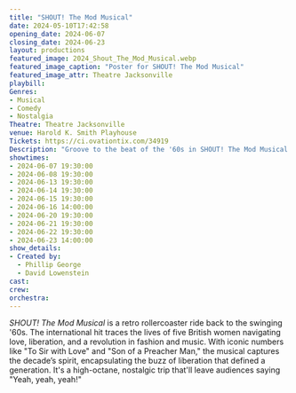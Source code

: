 ```yaml
---
title: "SHOUT! The Mod Musical"
date: 2024-05-10T17:42:58
opening_date: 2024-06-07
closing_date: 2024-06-23
layout: productions
featured_image: 2024_Shout_The_Mod_Musical.webp
featured_image_caption: "Poster for SHOUT! The Mod Musical"
featured_image_attr: Theatre Jacksonville
playbill:
Genres:
- Musical
- Comedy
- Nostalgia
Theatre: Theatre Jacksonville
venue: Harold K. Smith Playhouse
Tickets: https://ci.ovationtix.com/34919
Description: "Groove to the beat of the '60s in SHOUT! The Mod Musical. Follow five British gals navigating love and liberation, underscored by iconic hits like 'To Sir with Love' and 'Goldfinger.'"
showtimes:
- 2024-06-07 19:30:00
- 2024-06-08 19:30:00
- 2024-06-13 19:30:00
- 2024-06-14 19:30:00
- 2024-06-15 19:30:00
- 2024-06-16 14:00:00
- 2024-06-20 19:30:00
- 2024-06-21 19:30:00
- 2024-06-22 19:30:00
- 2024-06-23 14:00:00
show_details:
- Created by: 
  - Phillip George
  - David Lowenstein
cast:
crew:
orchestra:
---
```

*SHOUT! The Mod Musical* is a retro rollercoaster ride back to the swinging '60s. The international hit traces the lives of five British women navigating love, liberation, and a revolution in fashion and music. With iconic numbers like "To Sir with Love" and "Son of a Preacher Man," the musical captures the decade’s spirit, encapsulating the buzz of liberation that defined a generation. It's a high-octane, nostalgic trip that'll leave audiences saying "Yeah, yeah, yeah!"